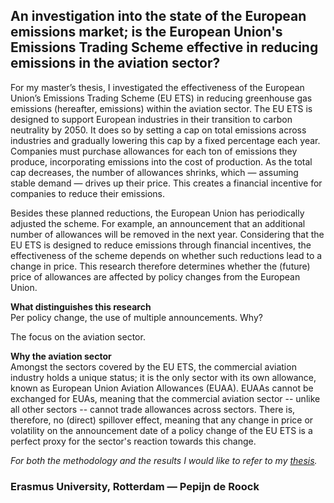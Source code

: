 
## **An investigation into the state of the European emissions market; is the European Union's Emissions Trading Scheme effective in reducing emissions in the aviation sector?**

For my master’s thesis, I investigated the effectiveness of the European Union’s Emissions Trading Scheme (EU ETS) in reducing greenhouse gas emissions (hereafter, emissions) within the aviation sector. The EU ETS is designed to support European industries in their transition to carbon neutrality by 2050. It does so by setting a cap on total emissions across industries and gradually lowering this cap by a fixed percentage each year. Companies must purchase allowances for each ton of emissions they produce, incorporating emissions into the cost of production. As the total cap decreases, the number of allowances shrinks, which — assuming stable demand — drives up their price. This creates a financial incentive for companies to reduce their emissions.

Besides these planned reductions, the European Union has periodically adjusted the scheme. For example, an announcement that an additional number of allowances will be removed in the next year. Considering that the EU ETS is designed to reduce emissions through financial incentives, the effectiveness of the scheme depends on whether such reductions lead to a change in price. This research therefore determines whether the (future) price of allowances are affected by policy changes from the European Union.

**What distinguishes this research**  
Per policy change, the use of multiple announcements. Why?

The focus on the aviation sector.

**Why the aviation sector**  
Amongst the sectors covered by the EU ETS, the commercial aviation industry holds a unique status; it is the only sector with its own allowance, known as European Union Aviation Allowances (EUAA). EUAAs cannot be exchanged for EUAs, meaning that the commercial aviation sector -- unlike all other sectors -- cannot trade allowances across sectors. There is, therefore, no (direct) spillover effect, meaning that any change in price or volatility on the announcement date of a policy change of the EU ETS is a perfect proxy for the sector's reaction towards this change.

*For both the methodology and the results I would like to refer to my [thesis](thesis.pdf).*
### **Erasmus University, Rotterdam** — Pepijn de Roock
